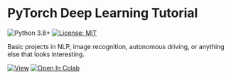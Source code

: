# PyTorch Deep Learning Tutorial

![Python 3.8+] [![License: MIT]](https://github.com/Unique-Divine/PyTorch-Deep-Learning-Tutorial/blob/main/LICENSE)

Basic projects in NLP, image recognition, autonomous driving, or anything else that looks interesting.

[Python 3.8+]: https://img.shields.io/badge/python-3.8+-blue.svg
[License: MIT]: https://img.shields.io/badge/License-MIT-yellow.svg 

 [![View][nbviewer-badge]][nbviewer-notebook0]    [![Open In Colab][Colab-badge]][Colab-notebook0]
 
[Colab-badge]: https://colab.research.google.com/assets/colab-badge.svg 
[Colab-notebook0]: https://colab.research.google.com/github.com/Unique-Divine/PyTorch-Deep-Learning-Tutorial/blob/master/00-BasicNNExample.ipynb
[nbviewer-badge]: https://img.shields.io/badge/Jupyter%20nbviewer-View%20notebook-brightgreen?&logo=Jupyter 
[nbviewer-notebook0]: https://nbviewer.jupyter.org/github.com/Unique-Divine/PyTorch-Deep-Learning-Tutorial/blob/master/00-BasicNNExample.ipynb